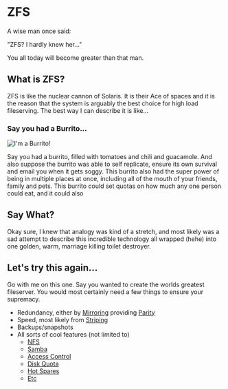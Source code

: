 ZFS
===

A wise man once said:

"ZFS? I hardly knew her..."

You all today will become greater than that man.


What is ZFS?
------------

ZFS is like the nuclear cannon of Solaris. It is their Ace of
spaces and it is the reason that the system is arguably the best
choice for high load fileserving. The best way I can describe it
is like...


### Say you had a Burrito...

![I'm a Burrito!](http://fc09.deviantart.net/fs70/f/2013/051/4/8/burrito_cat_para_estetio_by_frikitty-d5vmyzj.png)

Say you had a burrito, filled with tomatoes and chili
and guacamole. And also suppose the burrito was able to self
replicate, ensure its own survival and email you when it gets soggy.
This burrito also had the super power of being in multiple places at
once, including all of the mouth of your friends, family and pets.
This burrito could set quotas on how much any one person could eat,
and it could also 


Say What?
---------

Okay sure, I knew that analogy was kind of a stretch, and most likely
was a sad attempt to describe this incredible technology all wrapped (hehe)
into one golden, warm, marriage killing toilet destroyer.

Let's try this again...
-----------------------

Go with me on this one. Say you wanted to create the worlds greatest
fileserver. You would most certainly need a few things to ensure
your supremacy.

* Redundancy, either by [Mirroring][mirroring] providing [Parity][Parity]
* Speed, most likely from [Striping][Striping]
* Backups/snapshots
* All sorts of cool features (not limited to)
    * [NFS][NFS]
    * [Samba][Samba]
    * [Access Control][AccessControl]
    * [Disk Quota][DiskQuota]
    * [Hot Spares][HotSpares]
    * [Etc][ZFSProperties]












[Mirroring]: http://en.wikipedia.org/wiki/Mirroring_disks
[Parity]: http://en.wikipedia.org/wiki/Parity_drive
[Striping]: http://en.wikipedia.org/wiki/Data_striping
[NFS]: http://en.wikipedia.org/wiki/Network_File_System
[Samba]: http://en.wikipedia.org/wiki/Samba
[AccessControl]: http://en.wikipedia.org/wiki/Access_control_list
[DiskQuota]: http://en.wikipedia.org/wiki/Disk_quota
[HotSpares]: http://en.wikipedia.org/wiki/Hot_spare
[ZFSProperties]: http://docs.oracle.com/cd/E19253-01/819-5461/gazss/index.html


